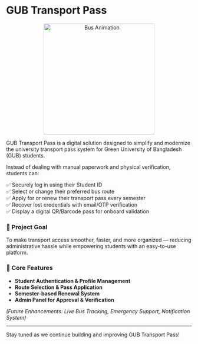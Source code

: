 # GUB Transport Pass
<p align="center">
  <img src="https://media.giphy.com/media/j5QcmXoFWl4Q0/giphy.gif" alt="Bus Animation" width="300"/>
</p>

GUB Transport Pass is a digital solution designed to simplify and modernize the university transport pass system for Green University of Bangladesh (GUB) students.

Instead of dealing with manual paperwork and physical verification, students can:

✅ Securely log in using their Student ID  
✅ Select or change their preferred bus route  
✅ Apply for or renew their transport pass every semester  
✅ Recover lost credentials with email/OTP verification  
✅ Display a digital QR/Barcode pass for onboard validation  

### 🎯 Project Goal

To make transport access smoother, faster, and more organized — reducing administrative hassle while empowering students with an easy-to-use platform.

### 🚀 Core Features

- **Student Authentication & Profile Management**  
- **Route Selection & Pass Application**  
- **Semester-based Renewal System**  
- **Admin Panel for Approval & Verification**  

*(Future Enhancements: Live Bus Tracking, Emergency Support, Notification System)*

---

Stay tuned as we continue building and improving GUB Transport Pass!
